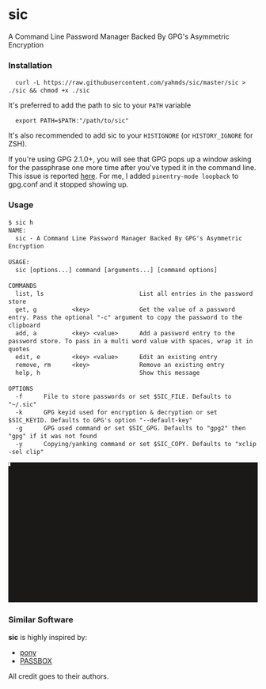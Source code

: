 # sic

A Command Line Password Manager Backed By GPG's Asymmetric Encryption

### Installation
```console
  curl -L https://raw.githubusercontent.com/yahmds/sic/master/sic > ./sic && chmod +x ./sic
```

It's preferred to add the path to sic to your `PATH` variable
```console
  export PATH=$PATH:"/path/to/sic"
```

It's also recommended to add sic to your `HISTIGNORE` (or `HISTORY_IGNORE` for ZSH).

If you're using GPG 2.1.0+, you will see that GPG pops up a window asking for
the passphrase one more time after you've typed it in the command
line. This issue is reported [here](https://dev.gnupg.org/T1772). For me, I
added `pinentry-mode loopback` to gpg.conf and it stopped showing up.

### Usage
```console
$ sic h
NAME:
  sic - A Command Line Password Manager Backed By GPG's Asymmetric Encryption

USAGE:
  sic [options...] command [arguments...] [command options]

COMMANDS
  list, ls                           List all entries in the password store
  get, g          <key>              Get the value of a password entry. Pass the optional "-c" argument to copy the password to the clipboard
  add, a          <key> <value>      Add a password entry to the password store. To pass in a multi word value with spaces, wrap it in quotes
  edit, e         <key> <value>      Edit an existing entry
  remove, rm      <key>              Remove an existing entry
  help, h                            Show this message

OPTIONS
  -f      File to store passwords or set $SIC_FILE. Defaults to "~/.sic"
  -k      GPG keyid used for encryption & decryption or set $SIC_KEYID. Defaults to GPG's option "--default-key"
  -g      GPG used command or set $SIC_GPG. Defaults to "gpg2" then "gpg" if it was not found
  -y      Copying/yanking command or set $SIC_COPY. Defaults to "xclip -sel clip"
```

![sic GIF demo](/demo.gif)

### Similar Software
**sic** is highly inspired by:
- [pony](https://github.com/jessfraz/pony)
- [PASSBOX](https://github.com/RobBollons/passbox)

All credit goes to their authors.
